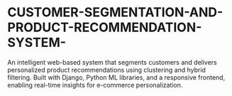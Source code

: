 # CUSTOMER-SEGMENTATION-AND-PRODUCT-RECOMMENDATION-SYSTEM-
An intelligent web-based system that segments customers and delivers personalized product recommendations using clustering and hybrid filtering. Built with Django, Python ML libraries, and a responsive frontend, enabling real-time insights for e-commerce personalization.
